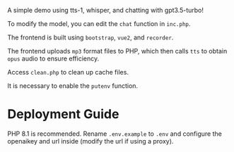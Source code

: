 A simple demo using tts-1, whisper, and chatting with gpt3.5-turbo!

To modify the model, you can edit the `chat` function in `inc.php`.

The frontend is built using `bootstrap`, `vue2`, and `recorder`.

The frontend uploads `mp3` format files to PHP, which then calls `tts` to obtain `opus` audio to ensure efficiency.

Access `clean.php` to clean up cache files.

It is necessary to enable the `putenv` function.

# Deployment Guide
PHP 8.1 is recommended.
Rename `.env.example` to `.env` and configure the openaikey and url inside (modify the url if using a proxy).
